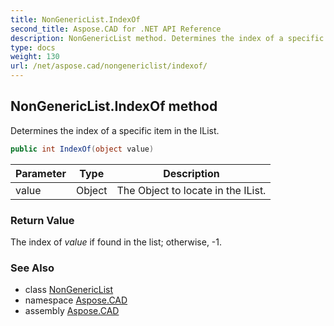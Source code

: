 ```yaml
---
title: NonGenericList.IndexOf
second_title: Aspose.CAD for .NET API Reference
description: NonGenericList method. Determines the index of a specific item in the IList
type: docs
weight: 130
url: /net/aspose.cad/nongenericlist/indexof/
---
```

## NonGenericList.IndexOf method

Determines the index of a specific item in the IList.

```csharp
public int IndexOf(object value)
```

| Parameter | Type | Description |
| --- | --- | --- |
| value | Object | The Object to locate in the IList. |

### Return Value

The index of *value* if found in the list; otherwise, -1.

### See Also

* class [NonGenericList](../)
* namespace [Aspose.CAD](../../nongenericlist/)
* assembly [Aspose.CAD](../../../)



